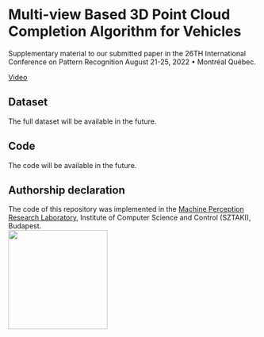 # Multi-view Based 3D Point Cloud Completion Algorithm for Vehicles
Supplementary material to our submitted paper in the 26TH International Conference on Pattern Recognition August 21-25, 2022 • Montréal Québec. 

[Video](https://youtu.be/_g9bZVt9Wc8) 


## Dataset
The full dataset will be available in the future.

## Code 

The code will be available in the future.






## Authorship declaration
The code of this repository was implemented in the [Machine Perception Research Laboratory](https://www.sztaki.hu/en/science/departments/mplab), Institute of Computer Science and Control (SZTAKI), Budapest.\
<img src="https://epicinnolabs.hu/wp-content/uploads/2019/10/sztaki_logo_2019_uj_kek.png" width="200">
